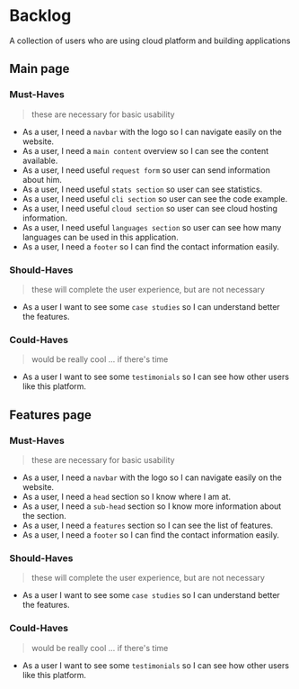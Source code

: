 # Backlog

A collection of users who are using cloud platform and building applications

## Main page

### Must-Haves

> these are necessary for basic usability

- As a user, I need a `navbar` with the logo so I can navigate easily on the
  website.
- As a user, I need a `main content` overview so I can see the content
  available.
- As a user, I need useful `request form` so user can send information about
  him.
- As a user, I need useful `stats section` so user can see statistics.
- As a user, I need useful `cli section` so user can see the code example.
- As a user, I need useful `cloud section` so user can see cloud hosting
  information.
- As a user, I need useful `languages section` so user can see how many
  languages can be used in this application.
- As a user, I need a `footer` so I can find the contact information easily.

### Should-Haves

> these will complete the user experience, but are not necessary

- As a user I want to see some `case studies` so I can understand better the
  features.

### Could-Haves

> would be really cool ... if there's time

- As a user I want to see some `testimonials` so I can see how other users like
  this platform.

## Features page

### Must-Haves

> these are necessary for basic usability

- As a user, I need a `navbar` with the logo so I can navigate easily on the
  website.
- As a user, I need a `head` section so I know where I am at.
- As a user, I need a `sub-head` section so I know more information about the
  section.
- As a user, I need a `features` section so I can see the list of features.
- As a user, I need a `footer` so I can find the contact information easily.

### Should-Haves

> these will complete the user experience, but are not necessary

- As a user I want to see some `case studies` so I can understand better the
  features.

### Could-Haves

> would be really cool ... if there's time

- As a user I want to see some `testimonials` so I can see how other users like
  this platform.
